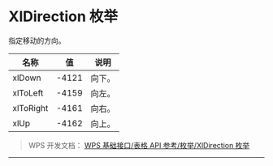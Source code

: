 # XlDirection 枚举

指定移动的方向。

| 名称      | 值    | 说明   |
|-----------|-------|--------|
| xlDown    | -4121 | 向下。 |
| xlToLeft  | -4159 | 向左。 |
| xlToRight | -4161 | 向右。 |
| xlUp      | -4162 | 向上。 |

> WPS 开发文档： [WPS 基础接口/表格 API 参考/枚举/XlDirection 枚举](https://qn.cache.wpscdn.cn/encs/doc/office_v19/topics/WPS%20%E5%9F%BA%E7%A1%80%E6%8E%A5%E5%8F%A3/%E8%A1%A8%E6%A0%BC%20API%20%E5%8F%82%E8%80%83/%E6%9E%9A%E4%B8%BE/XlDirection%20%E6%9E%9A%E4%B8%BE.html)

------------------------------------------------------------------------
